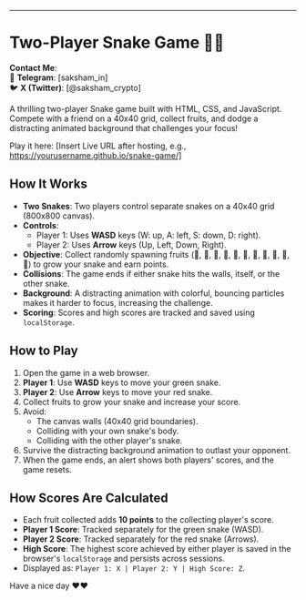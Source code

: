 
---

# Two-Player Snake Game 🐍🐍

**Contact Me**:  
📱 **Telegram**: [saksham_in]       
🐦 **X (Twitter)**: [@saksham_crypto]

A thrilling two-player Snake game built with HTML, CSS, and JavaScript. Compete with a friend on a 40x40 grid, collect fruits, and dodge a distracting animated background that challenges your focus!

Play it here: [Insert Live URL after hosting, e.g., https://yourusername.github.io/snake-game/]

## How It Works
- **Two Snakes**: Two players control separate snakes on a 40x40 grid (800x800 canvas).
- **Controls**:
  - Player 1: Uses **WASD** keys (W: up, A: left, S: down, D: right).
  - Player 2: Uses **Arrow** keys (Up, Left, Down, Right).
- **Objective**: Collect randomly spawning fruits (🍎, 🍊, 🍇, 🍋, 🍉, 🍟, 🌭, 🍿, 🍕, 🥓, 🍳) to grow your snake and earn points.
- **Collisions**: The game ends if either snake hits the walls, itself, or the other snake.
- **Background**: A distracting animation with colorful, bouncing particles makes it harder to focus, increasing the challenge.
- **Scoring**: Scores and high scores are tracked and saved using `localStorage`.

## How to Play
1. Open the game in a web browser.
2. **Player 1**: Use **WASD** keys to move your green snake.
3. **Player 2**: Use **Arrow** keys to move your red snake.
4. Collect fruits to grow your snake and increase your score.
5. Avoid:
   - The canvas walls (40x40 grid boundaries).
   - Colliding with your own snake's body.
   - Colliding with the other player's snake.
6. Survive the distracting background animation to outlast your opponent.
7. When the game ends, an alert shows both players' scores, and the game resets.

## How Scores Are Calculated
- Each fruit collected adds **10 points** to the collecting player's score.
- **Player 1 Score**: Tracked separately for the green snake (WASD).
- **Player 2 Score**: Tracked separately for the red snake (Arrows).
- **High Score**: The highest score achieved by either player is saved in the browser's `localStorage` and persists across sessions.
- Displayed as: `Player 1: X | Player 2: Y | High Score: Z`.


Have a nice day ❤️❤️
